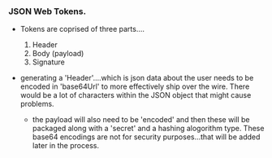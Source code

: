### JSON Web Tokens.

- Tokens are coprised of three parts....

  1. Header
  2. Body (payload)
  3. Signature

- generating a 'Header'....which is json data about the user needs to be encoded in 'base64Url' to more effectively ship over the wire. There would be a lot of characters within the JSON object that might cause problems.
  - the payload will also need to be 'encoded' and then these will be packaged along with a 'secret' and a hashing alogorithm type. These base64 encodings are not for security purposes...that will be added later in the process.

